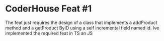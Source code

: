 # CoderHouse Feat #1

The feat just requires the design of a class that implements a addProduct method and a getProduct ByID 
using a self incremental field named id.
Ive implemented the required feat in TS an JS 
